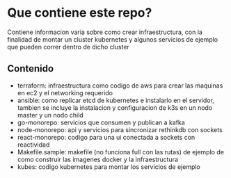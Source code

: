 # Que contiene este repo?

Contiene informacion varia sobre como crear infraestructura, con la finalidad
de montar un cluster kubernetes y algunos servicios de ejemplo que pueden
correr dentro de dicho cluster

## Contenido
- terraform: infraestructura como codigo de aws para crear las maquinas en ec2 y el networking requerido
- ansible: como replicar etcd de kubernetes e instalarlo en el servidor, tambien se incluye la instalacion y
configuracion de k3s en un nodo master y un nodo child
- go-monorepo: servicios que consumen y publican a kafka
- node-monorepo: api y servicios para sincronizar rethinkdb con sockets
- react-monorepo: codigo para una ui conectada a sockets con reactividad
- Makefile.sample: makefile (no funciona full con las rutas) de ejemplo de como construir las imagenes docker y la infraestructura
- kubes: codigo kubernetes para montar los servicios de ejemplo

